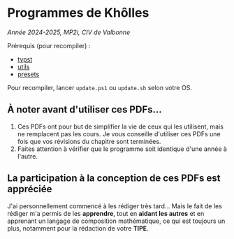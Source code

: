 # Programmes de Khôlles
_Année 2024-2025, MP2i, CIV de Valbonne_

Prérequis (pour recompiler) :
- [typst](https://typst.app/)
- [utils](https://github.com/doggigo/typst-utils)
- [presets](https://github.com/doggigo/typst-presets)

Pour recompiler, lancer `update.ps1` ou `update.sh` selon votre OS.

## À noter avant d'utiliser ces PDFs...

1) Ces PDFs ont pour but de simplifier la vie de ceux qui les utilisent, mais ne remplacent pas les cours. Je vous conseille d'utiliser ces PDFs une fois que vos révisions du chapitre sont terminées.
2) Faites attention à vérifier que le programme soit identique d'une année à l'autre.

## La participation à la conception de ces PDFs est appréciée
J'ai personnellement commencé à les rédiger très tard...
Mais le fait de les rédiger m'a permis de les **apprendre**, tout en **aidant les autres** et en apprenant un langage de composition mathématique, ce qui est toujours un plus, notamment pour la rédaction de votre **TIPE**.
